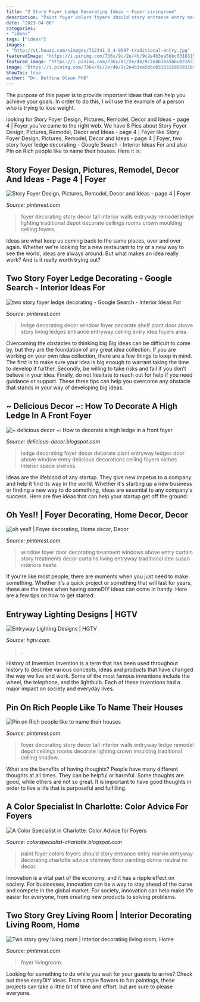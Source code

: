 ```yaml
---
title: "2 Story Foyer Ledge Decorating Ideas ~ Foyer Livingroom"
description: "Paint foyer colors foyers should story entrance entry marvin entryway decorating charlotte advice chimney floor painting donna neutral nc decor"
date: "2023-04-06"
categories:
- "ideas"
tags: ["ideas"]
images:
- "http://st.houzz.com/simages/712341_0_4-9597-traditional-entry.jpg"
featuredImage: "https://i.pinimg.com/736x/9c/2e/4b/9c2e4b3ea5bbc0316315985931b93434--window-ledge-decor-plant-ledge-decorating.jpg"
featured_image: "https://i.pinimg.com/736x/9c/2e/4b/9c2e4b3ea5bbc0316315985931b93434--window-ledge-decor-plant-ledge-decorating.jpg"
image: "https://i.pinimg.com/736x/9c/2e/4b/9c2e4b3ea5bbc0316315985931b93434--window-ledge-decor-plant-ledge-decorating.jpg"
ShowToc: true
author: "Dr. Delfina Olson PhD"
---
```



The purpose of this paper is to provide important ideas that can help you achieve your goals. In order to do this, I will use the example of a person who is trying to lose weight.

	

		
looking for Story Foyer Design, Pictures, Remodel, Decor and Ideas - page 4 | Foyer you've came to the right web. We have 8 Pics about Story Foyer Design, Pictures, Remodel, Decor and Ideas - page 4 | Foyer like Story Foyer Design, Pictures, Remodel, Decor and Ideas - page 4 | Foyer, two story foyer ledge decorating - Google Search - Interior Ideas For and also Pin on Rich people like to name their houses. Here it is:
		
    
## Story Foyer Design, Pictures, Remodel, Decor And Ideas - Page 4 | Foyer

<img loading=lazy src="https://i.pinimg.com/originals/a4/d3/f6/a4d3f6b240c7c5392d2071fedf4611de.jpg" onerror="this.onerror=null;this.src='https://tse2.mm.bing.net/th?id=OIP.28fIfpyEXQUTfczVGGWydAHaJ4&amp;pid=15.1';" alt="Story Foyer Design, Pictures, Remodel, Decor and Ideas - page 4 | Foyer">

_Source: pinterest.com_

>foyer decorating story decor tall interior walls entryway remodel ledge lighting traditional depot decorate ceilings rooms crown moulding ceiling foyers. 

	

Ideas are what keep us coming back to the same places, over and over again. Whether we're looking for a new restaurant to try or a new way to see the world, ideas are always around. But what makes an idea really work? And is it really worth trying out?

    
## Two Story Foyer Ledge Decorating - Google Search - Interior Ideas For

<img loading=lazy src="https://i.pinimg.com/736x/9c/2e/4b/9c2e4b3ea5bbc0316315985931b93434--window-ledge-decor-plant-ledge-decorating.jpg" onerror="this.onerror=null;this.src='https://tse1.mm.bing.net/th?id=OIP.QYyW-8wqDtGD3rYoS3V6JwAAAA&amp;pid=15.1';" alt="two story foyer ledge decorating - Google Search - Interior Ideas For">

_Source: pinterest.com_

>ledge decorating decor window foyer decorate shelf plant door above story living ledges entrance entryway ceiling entry idea foyers area. 

	

Overcoming the obstacles to thinking big
Big ideas can be difficult to come by, but they are the foundation of any great idea collection. If you are working on your own idea collection, there are a few things to keep in mind. The first is to make sure your idea is big enough to warrant taking the time to develop it further. Secondly, be willing to take risks and fail if you don’t believe in your idea. Finally, do not hesitate to reach out for help if you need guidance or support. These three tips can help you overcome any obstacle that stands in your way of developing big ideas.

    
## ~ Delicious Decor ~: How To Decorate A High Ledge In A Front Foyer

<img loading=lazy src="http://st.houzz.com/simages/712341_0_4-9597-traditional-entry.jpg" onerror="this.onerror=null;this.src='https://tse1.mm.bing.net/th?id=OIP.gmSOGxLiaSPO0BHSiRgrlQHaE-&amp;pid=15.1';" alt="~ delicious decor ~: How to decorate a high ledge in a front foyer">

_Source: delicious-decor.blogspot.com_

>ledge decorating foyer decor decorate plant entryway ledges door above window entry delicious decorations ceiling foyers niches interior space shelves. 

	

Ideas are the lifeblood of any startup. They give new impetus to a company and help it find its way in the world. Whether it's starting up a new business or finding a new way to do something, ideas are essential to any company's success. Here are five ideas that can help your startup get off the ground: 

    
## Oh Yes!! | Foyer Decorating, Home Decor, Decor

<img loading=lazy src="https://i.pinimg.com/originals/82/bd/66/82bd6655028ac31e709a71d0adf8bf37.jpg" onerror="this.onerror=null;this.src='https://tse3.mm.bing.net/th?id=OIP.aSuCerNsI8sfslRV71bz0QAAAA&amp;pid=15.1';" alt="oh yes!! | Foyer decorating, Home decor, Decor">

_Source: pinterest.com_

>window foyer door decorating treatment windows above entry curtain story treatments decor curtains living entryway traditional den susan interiors keefe. 

	

If you're like most people, there are moments when you just need to make something. Whether it's a quick project or something that will last for years, these are the times when having someDIY ideas can come in handy. Here are a few tips on how to get started:

    
## Entryway Lighting Designs | HGTV

<img loading=lazy src="https://hgtvhome.sndimg.com/content/dam/images/hgrm/fullset/2011/6/29/11/DesignLens_rounded-banisters_s3x4.jpg.rend.hgtvcom.616.822.suffix/1409176818752.jpeg" onerror="this.onerror=null;this.src='https://tse1.mm.bing.net/th?id=OIP.V1izc1KNTHv5vkn_38DWtwHaJ4&amp;pid=15.1';" alt="Entryway Lighting Designs | HGTV">

_Source: hgtv.com_

>. 

	

History of Invention
Invention is a term that has been used throughout history to describe various concepts, ideas and products that have changed the way we live and work. Some of the most famous inventions include the wheel, the telephone, and the lightbulb. Each of these inventions had a major impact on society and everyday lives.

    
## Pin On Rich People Like To Name Their Houses

<img loading=lazy src="https://i.pinimg.com/originals/ec/5a/d6/ec5ad6cc44d3f84dfd4ea12159800bb0.jpg" onerror="this.onerror=null;this.src='https://tse1.mm.bing.net/th?id=OIP.hcPcjgCtXhhF98HHxjyKwQHaJ4&amp;pid=15.1';" alt="Pin on Rich people like to name their houses">

_Source: pinterest.com_

>foyer decorating story decor tall interior walls entryway ledge remodel depot ceilings rooms decorate lighting crown moulding traditional ceiling shadow. 

	

What are the benefits of having thoughts?
People have many different thoughts at all times. They can be helpful or harmful. Some thoughts are good, while others are not so great. It is important to have good thoughts in order to live a life that is purposeful and fulfilling.

    
## A Color Specialist In Charlotte: Color Advice For Foyers

<img loading=lazy src="http://2.bp.blogspot.com/_5WC6WyTFH8M/TVFO8XjnZhI/AAAAAAAACrw/HtJmvyWWTw0/s1600/marvin-home-donna-frasca.jpg" onerror="this.onerror=null;this.src='https://tse3.mm.bing.net/th?id=OIP.ktqntr-YlYoFG-Aew_ZF9wHaJ4&amp;pid=15.1';" alt="A Color Specialist in Charlotte: Color Advice for Foyers">

_Source: colorspecialist-charlotte.blogspot.com_

>paint foyer colors foyers should story entrance entry marvin entryway decorating charlotte advice chimney floor painting donna neutral nc decor. 

	

Innovation is a vital part of the economy, and it has a ripple effect on society. For businesses, innovation can be a way to stay ahead of the curve and compete in the global market. For society, innovation can help make life easier for everyone, from creating new products to solving problems.

    
## Two Story Grey Living Room | Interior Decorating Living Room, Home

<img loading=lazy src="https://i.pinimg.com/originals/41/10/e9/4110e9b11dba3142bdbf49993694daef.jpg" onerror="this.onerror=null;this.src='https://tse4.mm.bing.net/th?id=OIP.NMkoj76scaEalSa6Dj8_dgHaJ4&amp;pid=15.1';" alt="Two story grey living room | Interior decorating living room, Home">

_Source: pinterest.com_

>foyer livingroom. 

	

Looking for something to do while you wait for your guests to arrive? Check out these easyDIY ideas. From simple flowers to fun paintings, these projects can take a little bit of time and effort, but are sure to please everyone.

